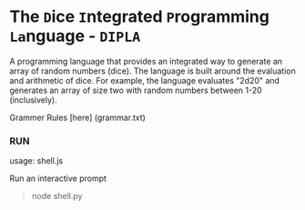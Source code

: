 # The `D`ice `I`ntegrated `P`rogramming `La`nguage - `DIPLA`
A programming language that provides an integrated way to generate an array of random numbers (dice). The language is built around the evaluation and arithmetic of dice. For example, the language evaluates "2d20" and generates an array of size two with random numbers between 1-20 (inclusively).    

Grammer Rules [here] (grammar.txt)

### RUN
usage: shell.js

Run an interactive prompt
>node shell.py
